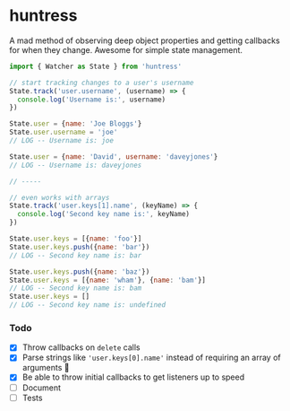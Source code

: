 # huntress

A mad method of observing deep object properties and getting callbacks for when they change. Awesome for simple state management.

``` js
import { Watcher as State } from 'huntress'

// start tracking changes to a user's username
State.track('user.username', (username) => {
  console.log('Username is:', username)
})

State.user = {name: 'Joe Bloggs'}
State.user.username = 'joe'
// LOG -- Username is: joe

State.user = {name: 'David', username: 'daveyjones'}
// LOG -- Username is: daveyjones

// -----

// even works with arrays
State.track('user.keys[1].name', (keyName) => {
  console.log('Second key name is:', keyName)
})

State.user.keys = [{name: 'foo'}]
State.user.keys.push({name: 'bar'})
// LOG -- Second key name is: bar

State.user.keys.push({name: 'baz'})
State.user.keys = [{name: 'wham'}, {name: 'bam'}]
// LOG -- Second key name is: bam
State.user.keys = []
// LOG -- Second key name is: undefined
```

### Todo

- [x] Throw callbacks on `delete` calls
- [x] Parse strings like `'user.keys[0].name'` instead of requiring an array of arguments 🤮
- [x] Be able to throw initial callbacks to get listeners up to speed
- [ ] Document
- [ ] Tests
